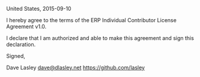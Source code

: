 United States, 2015-09-10

I hereby agree to the terms of the ERP Individual Contributor License
Agreement v1.0.

I declare that I am authorized and able to make this agreement and sign this
declaration.

Signed,

Dave Lasley dave@dlasley.net https://github.com/lasley
